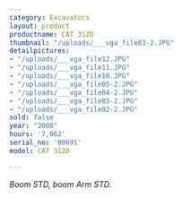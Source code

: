 ```yaml
---
category: Excavators
layout: product
productname: CAT 312D
thumbnail: "/uploads/___vga_file03-2.JPG"
detailpictures:
- "/uploads/___vga_file12.JPG"
- "/uploads/___vga_file11.JPG"
- "/uploads/___vga_file10.JPG"
- "/uploads/___vga_file05-2.JPG"
- "/uploads/___vga_file04-2.JPG"
- "/uploads/___vga_file03-2.JPG"
- "/uploads/___vga_file02-2.JPG"
sold: false
year: "2008"
hours: '7,062'
serial_no: '00691'
model: CAT 312D

---
```

_Boom STD,  boom Arm STD._